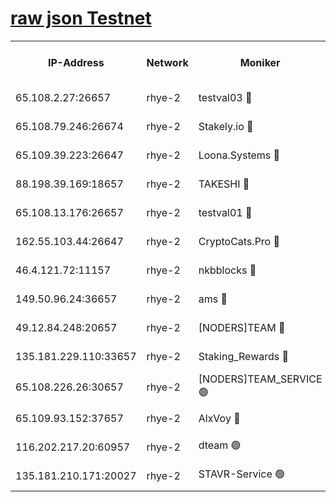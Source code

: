 
[raw json Testnet](https://rpc-check.quickt.stavr.tech/quickt/rpc-quickt-result.json)
=


<table><tr><th>IP-Address</th><th>Network</th><th>Moniker</th><th>Latest Block Height</th><th>Earliest Block Height</th><th>Catching Up</th><th>Tx Index</th><th>Voting Power</th><th>Scan Time</th></tr><tr><td>65.108.2.27:26657</td><td>rhye-2</td><td>testval03 🔴</td><td>1379917</td><td>1</td><td>False</td><td>on</td><td>11002050</td><td>2024-03-23T08:00:49.247153553UTC</td></tr><tr><td>65.108.79.246:26674</td><td>rhye-2</td><td>Stakely.io 🔴</td><td>1379917</td><td>1</td><td>False</td><td>on</td><td>10010</td><td>2024-03-23T08:00:49.550425722UTC</td></tr><tr><td>65.109.39.223:26647</td><td>rhye-2</td><td>Loona.Systems 🔴</td><td>1379918</td><td>1</td><td>False</td><td>off</td><td>86949</td><td>2024-03-23T08:00:54.536528789UTC</td></tr><tr><td>88.198.39.169:18657</td><td>rhye-2</td><td>TAKESHI 🔴</td><td>1379918</td><td>1</td><td>False</td><td>off</td><td>40542</td><td>2024-03-23T08:00:55.106356395UTC</td></tr><tr><td>65.108.13.176:26657</td><td>rhye-2</td><td>testval01 🔴</td><td>1379918</td><td>1</td><td>False</td><td>on</td><td>13082010</td><td>2024-03-23T08:00:55.710733322UTC</td></tr><tr><td>162.55.103.44:26647</td><td>rhye-2</td><td>CryptoCats.Pro 🔴</td><td>1379923</td><td>1</td><td>False</td><td>off</td><td>9999</td><td>2024-03-23T08:01:23.327785339UTC</td></tr><tr><td>46.4.121.72:11157</td><td>rhye-2</td><td>nkbblocks 🔴</td><td>1379916</td><td>70101</td><td>False</td><td>off</td><td>81084</td><td>2024-03-23T08:00:42.464560434UTC</td></tr><tr><td>149.50.96.24:36657</td><td>rhye-2</td><td>ams 🔴</td><td>1366700</td><td>133501</td><td>False</td><td>on</td><td>10732</td><td>2024-03-23T08:01:08.864592633UTC</td></tr><tr><td>49.12.84.248:20657</td><td>rhye-2</td><td>[NODERS]TEAM 🔴</td><td>1379920</td><td>146001</td><td>False</td><td>on</td><td>59690</td><td>2024-03-23T08:01:06.469946210UTC</td></tr><tr><td>135.181.229.110:33657</td><td>rhye-2</td><td>Staking_Rewards 🔴</td><td>1379918</td><td>149101</td><td>False</td><td>on</td><td>9900</td><td>2024-03-23T08:00:54.890854828UTC</td></tr><tr><td>65.108.226.26:30657</td><td>rhye-2</td><td>[NODERS]TEAM_SERVICE 🟢</td><td>1379918</td><td>241501</td><td>False</td><td>on</td><td>0</td><td>2024-03-23T08:00:55.406737112UTC</td></tr><tr><td>65.109.93.152:37657</td><td>rhye-2</td><td>AlxVoy 🔴</td><td>1379916</td><td>315173</td><td>False</td><td>on</td><td>150351</td><td>2024-03-23T08:00:46.886768780UTC</td></tr><tr><td>116.202.217.20:60957</td><td>rhye-2</td><td>dteam 🟢</td><td>1379917</td><td>1334001</td><td>False</td><td>on</td><td>0</td><td>2024-03-23T08:00:52.188643381UTC</td></tr><tr><td>135.181.210.171:20027</td><td>rhye-2</td><td>STAVR-Service 🟢</td><td>1379920</td><td>1377001</td><td>False</td><td>on</td><td>0</td><td>2024-03-23T08:01:04.221062088UTC</td></tr></table>